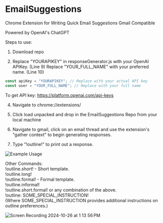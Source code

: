 # EmailSuggestions

Chrome Extension for Writing Quick Email Suggestions
Gmail Compatible

Powered by OpenAI's ChatGPT

Steps to use:
1. Download repo

2. Replace "YOURAPIKEY" in responseGenerator.js with your OpenAI APIKey. (Line 9)
   Replace "YOUR_FULL_NAME" with your preferred name. (Line 10)

```javascript
const apiKey = "YOURAPIKEY"; // Replace with your actual API key
const user = "YOUR_FULL_NAME"; // Replace with your full name
```

To get API key:
https://platform.openai.com/api-keys

4. Navigate to chrome://extensions/

5. Click load unpacked and drop in the EmailSuggestions Repo from your local machine

6. Navigate to gmail, click on an email thread and use the extension's "gather context" to begin generating responses.

7. Type "!outline!" to print out a response.

![Example Usage](https://github.com/user-attachments/assets/488c82b5-7652-43db-a235-27bfa3ac6eee)

Other Commands: <br>
!outline.short! - Short template. <br>
!outline.long! <br>
!outline.formal! - Formal template. <br>
!outline.informal! <br>
!outline.short.formal! or any combination of the above.  <br>
!outline: SOME_SPECIAL_INSTRUCTION!<br>
(Where SOME_SPECIAL_INSTRUCTION provides additional instructions on outline preferences.)

![Screen Recording 2024-10-26 at 1 13 56 PM](https://github.com/user-attachments/assets/dbd844d6-acb3-4e29-bcd7-721aa13ab002)






